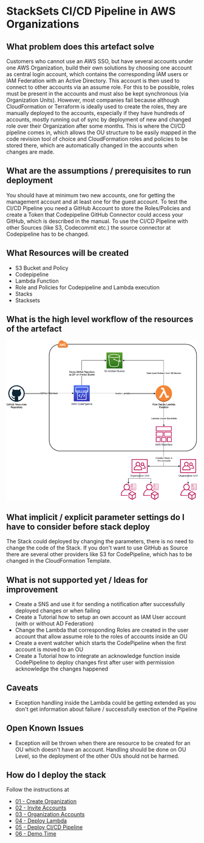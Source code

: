# StackSets CI/CD Pipeline in AWS Organizations

## What problem does this artefact solve

Customers who cannot use an AWS SSO, but have several accounts under one AWS Organization, build their own solutions by choosing one account as central login account, which contains the corresponding IAM users or IAM Federation with an Active Directory.
This account is then used to connect to other accounts via an assume role. For this to be possible, roles must be present in the accounts and must also be kept synchronous (via Organization Units).
However, most companies fail because although CloudFormation or Terraform is ideally used to create the roles, they are manually deployed to the accounts, especially if they have hundreds of accounts, mostly running out of sync by deployment of new and changed role over their Organization after some months. 
This is where the CI/CD pipeline comes in, which allows the OU structure to be easily mapped in the code revision tool of choice and CloudFormation roles and policies to be stored there, which are automatically changed in the accounts when changes are made.

## What are the assumptions / prerequisites to run deployment

You should have at minimum two new accounts, one for getting the management account and at least one for the guest account.
To test the CI/CD Pipeline you need a GitHub Account to store the Roles/Policies and create a Token that Codepipeline GitHub Connector could access your GitHub, which is described in the manual. To use the CI/CD Pipeline with other Sources (like S3, Codecommit etc.) the source connector at Codepipeline has to be changed.

## What Resources will be created

* S3 Bucket and Policy
* Codepipeline
* Lambda Function
* Role and Policies for Codepipeline and Lambda execution
* Stacks
* Stacksets

## What is the high level workflow of the resources of the artefact

![flow-diagram](docs/images/flow-diagram.png)

## What implicit / explicit parameter settings do I have to consider before stack deploy

The Stack could deployed by changing the parameters, there is no need to change the code of the Stack. If you don't want to use GitHub as Source there are several other providers like S3 for CodePipeline, which has to be changed in the CloudFormation Template.

## What is not supported yet / Ideas for improvement

* Create a SNS and use it for sending a notification after successfully deployed changes or when failing
* Create a Tutorial how to setup an own account as IAM User account (with or without AD Federation)
* Change the Lambda that corresponding Roles are created in the user account that allow assume role to the roles of accounts inside an OU
* Create a event watcher which starts the CodePipeline when the first account is moved to an OU
* Create a Tutorial how to integrate an acknowledge function inside CodePipeline to deploy changes first after user with permission acknowledge the changes happened

## Caveats

* Exception handling inside the Lambda could be getting extended as you don't get information about failure / successfully exection of the Pipeline

## Open Known Issues

* Exception will be thrown when there are resource to be created for an OU which doesn't have an account. Handling should be done on OU Level, so the deployment of the other OUs should not be harmed.

## How do I deploy the stack
  
Follow the instructions at

* [01 - Create Organization](docs/01%20Create%20Organization/README.md)
* [02 - Invite Accounts](docs/02%20Invite%20Accounts/README.md)
* [03 - Organization Accounts](docs/03%20Organize%20Accounts/README.md)
* [04 - Deploy Lambda](docs/04%20Deploy%20Lambda/README.md)
* [05 - Deploy CI/CD Pipeline](docs/05%20Deploy%20CI-CD%20Pipeline/README.md)
* [06 - Demo Time](docs/06%20Demo%20Time/README.md)
